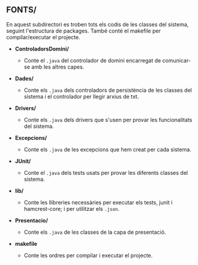 ## FONTS/
En aquest subdirectori es troben tots els codis de les classes del sistema, seguint l'estructura de packages. També conté el makefile per compilar/executar el projecte.

- **ControladorsDomini/**
    - Conte el `.java` del controlador de domini encarregat de comunicar-se amb les altres capes.

- **Dades/**
    - Conte els `.java` dels controladors de persistència de les classes del sistema i el controlador per llegir arxius de txt.

- **Drivers/**
    - Conte els `.java` dels drivers que s'usen per provar les funcionalitats del sistema.

- **Excepcions/**
    - Conte els `.java` de les excepcions que hem creat per cada sistema.

- **JUnit/**
    - Conte el `.java` dels tests usats per provar les diferents classes del sistema.

- **lib/**
    - Conte les llibreries necessàries per executar els tests, junit i hamcrest-core; i per utilitzar els `.json`.

- **Presentacio/**
    - Conte els `.java` de les classes de la capa de presentació.

- **makefile**
    - Conte les ordres per compilar i executar el projecte.